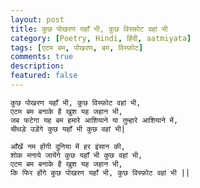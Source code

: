 ```yaml
---
layout: post
title: कुछ पोखरण यहाँ भी, कुछ विस्फ़ोट वहां भी
category: [Poetry, Hindi, हिंदी, aatmiyata]
tags: [एटम बम, पोखरण, बम, विस्फ़ोट]
comments: true
description: 
featured: false
---
```


    कुछ पोखरण यहाँ भी, कुछ विस्फ़ोट वहां भी,
    एटम बम बनाके है खुश यह जहान भी,
    जब फटेगा यह बम हमारे आशियाने या तुम्हारे आशियाने में,
    चीथड़े उड़ेंगे कुछ यहाँ भी कुछ वहां भी|

    आँखें नम होंगी दुनिया में हर इंसान की,
    शोक मनाये जायेंगे कुछ यहाँ भी कुछ वहां भी,
    एटम बम बनाके है खुश यह जहान भी,
    कि फिर होंगे कुछ पोखरण यहाँ भी, कुछ विस्फ़ोट वहां भी ||